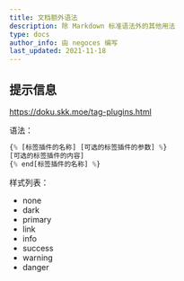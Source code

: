 ```yaml
---
title: 文档额外语法
description: 除 Markdown 标准语法外的其他用法
type: docs
author_info: 由 negoces 编写
last_updated: 2021-11-18
---
```


## 提示信息

<https://doku.skk.moe/tag-plugins.html>

语法：

```js
{% [标签插件的名称] [可选的标签插件的参数] %}
[可选的标签插件的内容]
{% end[标签插件的名称] %}
```

样式列表：

- none
- dark
- primary
- link
- info
- success
- warning
- danger
